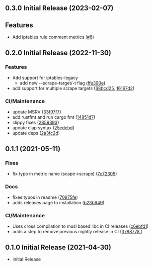 
<a name="0.3.0"></a>
## 0.3.0 Initial Release (2023-02-07)

## Features

* Add iptables rule comment metrics ([#8](https://github.com/kbknapp/iptables_exporter/pulls/8))

<a name="0.2.0"></a>
## 0.2.0 Initial Release (2022-11-30)

### Features

* Add support for iptables-legacy
  * add new --scrape-target/-t flag ([ffe390e](https://github.com/kbknapp/iptables_exporter/commit/ffe390e ))
* add support for multiple scrape targets ([68bcd25](https://github.com/kbknapp/iptables_exporter/commit/68bcd25 ), [16197d2](https://github.com/kbknapp/iptables_exporter/commit/16197d2))

### CI/Maintenance 

* update MSRV ([33f97f7](https://github.com/kbknapp/iptables_exporter/commit/33f97f7 ))
* add rustfmt and run cargo fmt ([14851d7](https://github.com/kbknapp/iptables_exporter/commit/14851d7 ))
* clippy fixes ([2859393](https://github.com/kbknapp/iptables_exporter/commit/2859393 ))
* update clap syntax ([25edebd](https://github.com/kbknapp/iptables_exporter/commit/25edebd ))
* update deps ([2a3fc2d](https://github.com/kbknapp/iptables_exporter/commit/2a3fc2d ))

<a name="0.1.1"></a>
## 0.1.1 (2021-05-11)

### Fixes

* fix typo in metric name (scape->scrape) ([7c72305](https://github.com/kbknapp/iptables_exporter/commit/7c72305))

### Docs

* fixes typos in readme ([70975fe](https://github.com/kbknapp/iptables_exporter/commit/70975fe ))
* adds releases page to installation ([b23b649](https://github.com/kbknapp/iptables_exporter/commit/b23b649 ))

### CI/Maintenance 

* Uses cross compilation to musl based libc in CI releases ([c6ebfd1](https://github.com/kbknapp/iptables_exporter/commit/c6ebfd1 ))
* adds a step to remove previous nightly release in CI ([3788778 ](https://github.com/kbknapp/iptables_exporter/commit/3788778 ))

<a name="0.1.0"></a>
## 0.1.0 Initial Release (2021-04-30)

* Initial Release
